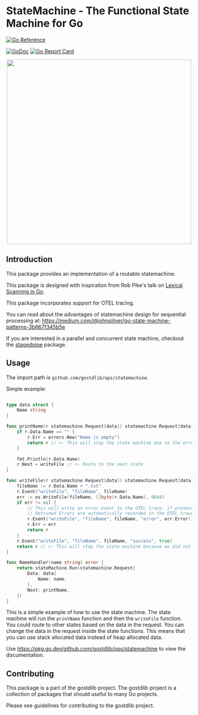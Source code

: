 # StateMachine - The Functional State Machine for Go

[![Go Reference](https://pkg.go.dev/badge/github.com/gostdlib/ops/statemachine/statemachine.svg)](https://pkg.go.dev/github.com/gostdlib/ops/statemachine)

[![GoDoc][godoc image]][godoc] [![Go Report Card](https://goreportcard.com/badge/github.com/gostdlib/ops)](https://goreportcard.com/report/github.com/gostdlib/ops)

<p align="center">
  <img src="../../docs/imgs/statemachine.jpeg"  width="500">
</p>

## Introduction

This package provides an implementation of a routable statemachine.

This package is designed with inspiration from Rob Pike's talk on [Lexical Scanning in Go](https://www.youtube.com/watch?v=HxaD_trXwRE).

This package incorporates support for OTEL tracing.

You can read about the advantages of statemachine design for sequential processing at: https://medium.com/@johnsiilver/go-state-machine-patterns-3b667f345b5e

If you are interested in a parallel and concurrent state machine, checkout
the [stagedpipe](https://pkg.go.dev/github.com/gostdlib/concurrency/pipelines/stagedpipe) package.

## Usage

The import path is `github.com/gostdlib/ops/statemachine`.

Simple example:

```go

type data struct {
	Name string
}

func printName(r statemachine.Request[data]) statemachine.Request[data] {
	if r.Data.Name == "" {
		r.Err = errors.New("Name is empty")
		return r // <- This will stop the state machine due to the error
	}

	fmt.Println(r.Data.Name)
	r.Next = writeFile // <- Route to the next state
}

func writeFile(r statemachine.Request[data]) statemachine.Request[data] {
	fileName := r.Data.Name + ".txt"
	r.Event("writeFile", "fileName", fileName)
	err := os.WriteFile(fileName, []byte(r.Data.Name), 0644)
	if err != nil {
		// This will write an error event to the OTEL trace, if present.
		// Retruned Errors are automatically recorded in the OTEL trace.
		r.Event("writeFile", "fileName", fileName, "error", err.Error())
		r.Err = err
		return r
	}
	r.Event("writeFile", "fileName", fileName, "success", true)
	return r // <- This will stop the state machine because we did not set .Next
}

func NameHandler(name string) error {
	return stateMachine.Run(statemachine.Request{
		Data: data{
			Name: name,
		},
		Next: printName,
	})
}
```

This is a simple example of how to use the state machine. The state machine will run the `printName` function and then the `writeFile` function. You could
route to other states based on the data in the request. You can change the
data in the request inside the state functions. This means that you can
use stack allocated data instead of heap allocated data.

Use https://pkg.go.dev/github.com/gostdlib/ops/statemachine to view the documentation.

## Contributing

This package is a part of the gostdlib project. The gostdlib project is a collection of packages that should useful to many Go projects.

Please see guidelines for contributing to the gostdlib project.

[godoc]: https://pkg.go.dev/github.com/gostdlib/ops/statemachine
[godoc image]: https://godoc.org/github.com/gostdlib/ops/statemachine?status.png
